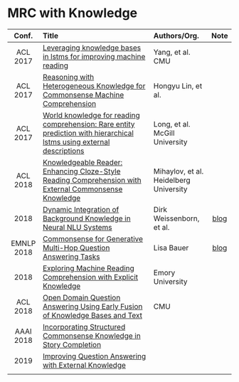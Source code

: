 # MRC with Knowledge

| Conf.   | Title | Authors/Org. | Note |
| :-----: | :--- | :----------- | :---:|
| ACL<br>2017   | [Leveraging knowledge bases in lstms for improving machine reading](https://doi.org/10.18653/v1/P17-1132)   | Yang, et al.<br>CMU | |
| ACL<br>2017 | [Reasoning with Heterogeneous Knowledge for Commonsense Machine Comprehension](https://www.aclweb.org/anthology/D17-1216) | Hongyu Lin, et al. | | 
| ACL<br>2017   | [World knowledge for reading comprehension: Rare entity prediction with hierarchical lstms using external descriptions](http://www.aclweb.org/anthology/D17-1086)  | Long, et al.<br>McGill University| |
| ACL<br>2018   | [Knowledgeable Reader: Enhancing Cloze-Style Reading Comprehension with External Commonsense Knowledge](http://aclweb.org/anthology/P18-1076)  | Mihaylov, et al.<br>Heidelberg University   |  |
| 2018 | [Dynamic Integration of Background Knowledge in Neural NLU Systems](https://arxiv.org/pdf/1706.02596.pdf) | Dirk Weissenborn, et al. | [blog](http://xingluxi.github.io/2019/03/06/paper-2018-refinewordemb/) |
| EMNLP<br>2018 | [Commonsense for Generative Multi-Hop Question Answering Tasks](http://aclweb.org/anthology/D18-1454) | Lisa Bauer | [blog](http://xingluxi.github.io/2019/02/21/paper-emnlp2018-mhpgm/) |
| 2018 | [Exploring Machine Reading Comprehension with Explicit Knowledge](https://arxiv.org/abs/1809.03449) | Emory University |  |
| ACL<br>2018 | [Open Domain Question Answering Using Early Fusion of Knowledge Bases and Text](https://aclweb.org/anthology/D18-1455) | CMU |  |
| AAAI<br>2018 | [Incorporating Structured Commonsense Knowledge in Story Completion](https://arxiv.org/abs/1811.00625) |  |  |
| 2019 | [Improving Question Answering with External Knowledge](https://arxiv.org/abs/1902.00993) |  |  |
|  |  |  |  |